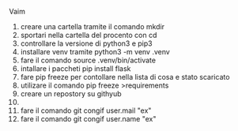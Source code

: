 Vaim 
1. creare una cartella tramite il comando mkdir 
2. sportari nella cartella del procento con cd
3. controllare la versione di python3 e pip3
4. installare venv tramite python3 -m venv .venv
5. fare il comando source .venv/bin/activate
6. intallare i paccheti pip install flask
7. fare pip freeze per contollare nella lista di cosa e stato scaricato
8. utilizare il comando pip freeze >requirements
9. creare un repostory su githyub
10. 
11. fare il comando git congif user.mail "ex"
12. fare il comando git congif user.name "ex"